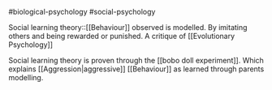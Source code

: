 #biological-psychology 
#social-psychology

Social learning theory::[[Behaviour]] observed is modelled. By imitating others and being rewarded or punished. A critique of [[Evolutionary Psychology]]
<!--SR:!2023-12-27,10,270-->
Social learning theory is proven through the [[bobo doll experiment]]. Which explains [[Aggression|aggressive]] [[Behaviour]] as learned through parents modelling.